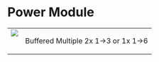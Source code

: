 <h1>Power Module</h1>
<table>
	<tr valign="top">
		<td><img src="../../../Artwork/Buffered%20Multiple.png" heigth=300px></td>
		<td>
			<p>
				Buffered Multiple 2x 1->3 or 1x 1->6
			</p>
		</td>
	</tr>
</table>